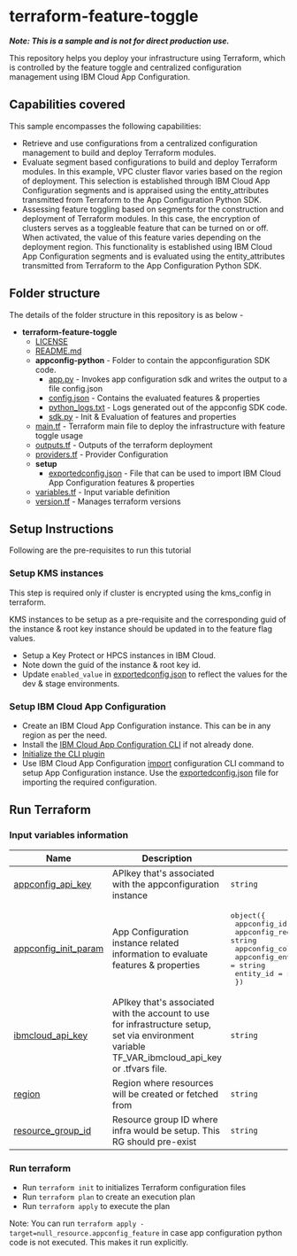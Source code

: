 # terraform-feature-toggle

___Note: This is a sample and is not for direct production use.___

This repository helps you deploy your infrastructure using Terraform, which is controlled by the feature toggle and centralized configuration management using IBM Cloud App Configuration.  

## Capabilities covered 

This sample encompasses the following capabilities:

* Retrieve and use configurations from a centralized configuration management to build and deploy Terraform modules.
* Evaluate segment based configurations to build and deploy Terraform modules. In this example, VPC cluster flavor varies based on the region of deployment.  This selection is established through IBM Cloud App Configuration segments and is appraised using the entity_attributes transmitted from Terraform to the App Configuration Python SDK.
* Assessing feature toggling based on segments for the construction and deployment of Terraform modules. In this case, the encryption of clusters serves as a toggleable feature that can be turned on or off. When activated, the value of this feature varies depending on the deployment region. This functionality is established using IBM Cloud App Configuration segments and is evaluated using the entity_attributes transmitted from Terraform to the App Configuration Python SDK.

## Folder structure
The details of the folder structure in this repository is as below - 

- __terraform\-feature\-toggle__
   - [LICENSE](LICENSE)
   - [README.md](README.md)
   - __appconfig\-python__ - Folder to contain the appconfiguration SDK code.
     - [app.py](appconfig-python/app.py) - Invokes app configuration sdk and writes the output to a file config.json
     - [config.json](appconfig-python/config.json) - Contains the evaluated features & properties
     - [python\_logs.txt](appconfig-python/python_logs.txt) - Logs generated out of the appconfig SDK code.
     - [sdk.py](appconfig-python/sdk.py) - Init & Evaluation of features and properties
   - [main.tf](main.tf) - Terraform main file to deploy the infrastructure with feature toggle usage
   - [outputs.tf](outputs.tf) - Outputs of the terraform deployment
   - [providers.tf](providers.tf) - Provider Configuration
   - __setup__
     - [exportedconfig.json](setup/exportedconfig.json) - File that can be used to import IBM Cloud App Configuration features & properties
   - [variables.tf](variables.tf) - Input variable definition
   - [version.tf](version.tf) - Manages terraform versions

## Setup Instructions

Following are the pre-requisites to run this tutorial

### Setup KMS instances 

This step is required only if cluster is encrypted using the kms_config in terraform.  

KMS instances to be setup as a pre-requisite and the corresponding guid of the instance & root key instance should be updated in to the feature flag values.  

* Setup a Key Protect or HPCS instances in IBM Cloud.  
* Note down the guid of the instance & root key id.  
* Update `enabled_value` in [exportedconfig.json](./setup/exportedconfig.json) to reflect the values for the dev & stage environments.

### Setup IBM Cloud App Configuration

* Create an IBM Cloud App Configuration instance.  This can be in any region as per the need.
* Install the [IBM Cloud App Configuration CLI](https://cloud.ibm.com/docs/app-configuration?topic=app-configuration-app-configuration-cli#ac-install-cli) if not already done.
* [Initialize the CLI plugin](https://cloud.ibm.com/docs/app-configuration?topic=app-configuration-app-configuration-cli#ac-ibmcloud-ac-init)
* Use IBM Cloud App Configuration [import](https://cloud.ibm.com/docs/app-configuration?topic=app-configuration-app-configuration-cli#ac-ibmcloud-ac-import) configuration CLI command to setup App Configuration instance. Use the [exportedconfig.json](./setup/exportedconfig.json) file for importing the required configuration.

## Run Terraform 

### Input variables information

| Name | Description | Type | Default | Required |
|------|-------------|------|---------|:--------:|
| <a name="input_appconfig_api_key"></a> [appconfig\_api\_key](#input\_appconfig\_api\_key) | APIkey that's associated with the appconfiguration instance | `string` | n/a | yes |
| <a name="input_appconfig_init_param"></a> [appconfig\_init\_param](#input\_appconfig\_init\_param) | App Configuration instance related information to evaluate features & properties | <pre>object({<br>    appconfig_id = string<br>    appconfig_region = string<br>    appconfig_collection_id = string<br>    appconfig_environment_id = string<br>    entity_id = string<br>  })</pre> | n/a | yes |
| <a name="input_ibmcloud_api_key"></a> [ibmcloud\_api\_key](#input\_ibmcloud\_api\_key) | APIkey that's associated with the account to use for infrastructure setup, set via environment variable TF\_VAR\_ibmcloud\_api\_key or .tfvars file. | `string` | n/a | yes |
| <a name="input_region"></a> [region](#input\_region) | Region where resources will be created or fetched from | `string` | `"us-south"` | no |
| <a name="input_resource_group_id"></a> [resource\_group\_id](#input\_resource\_group\_id) | Resource group ID where infra would be setup.  This RG should pre-exist | `string` | `"iactoggletest"` | no |

### Run terraform

* Run  `terraform init` to initializes Terraform configuration files
* Run `terraform plan` to create an execution plan
* Run `terraform apply` to execute the plan

Note: You can run `terraform apply -target=null_resource.appconfig_feature` in case app configuration python code is not executed.  This makes it run explicitly.
